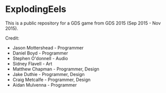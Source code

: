 # ExplodingEels
This is a public repository for a GDS game from GDS 2015 (Sep 2015 - Nov 2015).

Credit:
 - Jason Mottershead - Programmer
 - Daniel Boyd - Programmer
 - Stephen O'donnell - Audio
 - Sidney Flavell - Art
 - Matthew Chapman - Programmer, Design
 - Jake Duthie - Programmer, Design
 - Craig Metcalfe - Programmer, Design
 - Aidan Mulvenna - Programmer
